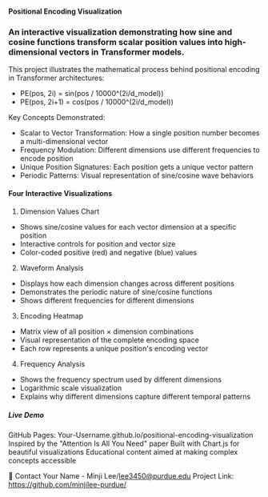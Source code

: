 #### Positional Encoding Visualization

### An interactive visualization demonstrating how sine and cosine functions transform scalar position values into high-dimensional vectors in Transformer models.

This project illustrates the mathematical process behind positional encoding in Transformer architectures:

- PE(pos, 2i) = sin(pos / 10000^(2i/d_model))
- PE(pos, 2i+1) = cos(pos / 10000^(2i/d_model))


Key Concepts Demonstrated:

- Scalar to Vector Transformation: How a single position number becomes a multi-dimensional vector
- Frequency Modulation: Different dimensions use different frequencies to encode position
- Unique Position Signatures: Each position gets a unique vector pattern
- Periodic Patterns: Visual representation of sine/cosine wave behaviors

#### Four Interactive Visualizations
1. Dimension Values Chart

- Shows sine/cosine values for each vector dimension at a specific position
- Interactive controls for position and vector size
- Color-coded positive (red) and negative (blue) values

2. Waveform Analysis

- Displays how each dimension changes across different positions
- Demonstrates the periodic nature of sine/cosine functions
- Shows different frequencies for different dimensions

3. Encoding Heatmap

- Matrix view of all position × dimension combinations
- Visual representation of the complete encoding space
- Each row represents a unique position's encoding vector

4. Frequency Analysis

- Shows the frequency spectrum used by different dimensions
- Logarithmic scale visualization
- Explains why different dimensions capture different temporal patterns

##### Live Demo
GitHub Pages: Your-Username.github.io/positional-encoding-visualization
Inspired by the "Attention Is All You Need" paper
Built with Chart.js for beautiful visualizations
Educational content aimed at making complex concepts accessible

📧 Contact
Your Name - Minji Lee/lee3450@purdue.edu
Project Link: https://github.com/minjilee-purdue/
